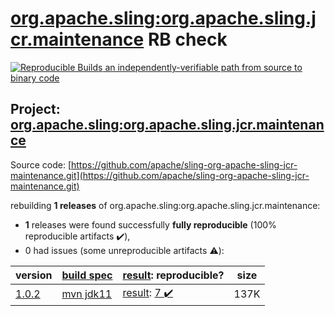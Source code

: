 [org.apache.sling:org.apache.sling.jcr.maintenance](https://search.maven.org/artifact/org.apache.sling/org.apache.sling.jcr.maintenance/) RB check
=======

[![Reproducible Builds](https://reproducible-builds.org/images/logos/rb.svg) an independently-verifiable path from source to binary code](https://reproducible-builds.org/)

## Project: [org.apache.sling:org.apache.sling.jcr.maintenance](https://search.maven.org/artifact/org.apache.sling/org.apache.sling.jcr.maintenance/)

Source code: [https://github.com/apache/sling-org-apache-sling-jcr-maintenance.git](https://github.com/apache/sling-org-apache-sling-jcr-maintenance.git)

rebuilding **1 releases** of org.apache.sling:org.apache.sling.jcr.maintenance:
- **1** releases were found successfully **fully reproducible** (100% reproducible artifacts :heavy_check_mark:),
- 0 had issues (some unreproducible artifacts :warning:):

| version | [build spec](/BUILDSPEC.md) | [result](https://reproducible-builds.org/docs/jvm/): reproducible? | size |
| -- | --------- | ------ | -- |
| [1.0.2](https://search.maven.org/artifact/org.apache.sling/org.apache.sling.jcr.maintenance/1.0.2/pom) | [mvn jdk11](org.apache.sling.jcr.maintenance-1.0.2.buildspec) | [result](org.apache.sling.jcr.maintenance-1.0.2.buildinfo): [7 :heavy_check_mark: ](org.apache.sling.jcr.maintenance-1.0.2.buildcompare) | 137K |
